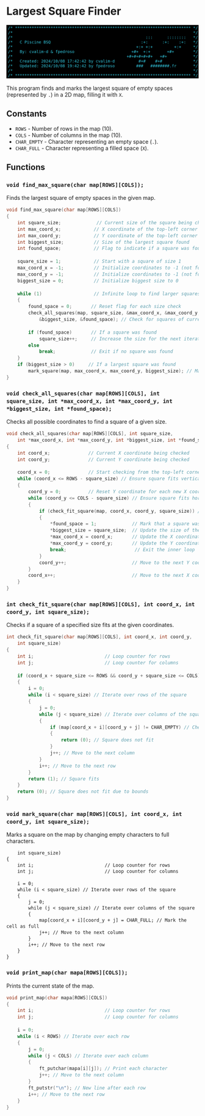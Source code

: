 # Largest Square Finder

![Cover Photo](cover.png)

This program finds and marks the largest square of empty spaces (represented by `.`) in a 2D map, filling it with `X`.

## Constants

- `ROWS` - Number of rows in the map (10).
- `COLS` - Number of columns in the map (10).
- `CHAR_EMPTY` - Character representing an empty space (`.`).
- `CHAR_FULL` - Character representing a filled space (`X`).

## Functions

### `void find_max_square(char map[ROWS][COLS]);`

Finds the largest square of empty spaces in the given map.

```c
void find_max_square(char map[ROWS][COLS])
{
    int square_size;             // Current size of the square being checked
    int max_coord_x;            // X coordinate of the top-left corner of the largest square found
    int max_coord_y;            // Y coordinate of the top-left corner of the largest square found
    int biggest_size;           // Size of the largest square found
    int found_space;            // Flag to indicate if a square was found

    square_size = 1;            // Start with a square of size 1
    max_coord_x = -1;           // Initialize coordinates to -1 (not found)
    max_coord_y = -1;           // Initialize coordinates to -1 (not found)
    biggest_size = 0;           // Initialize biggest size to 0

    while (1)                   // Infinite loop to find larger squares
    {
        found_space = 0;       // Reset flag for each size check
        check_all_squares(map, square_size, &max_coord_x, &max_coord_y,
            &biggest_size, &found_space); // Check for squares of current size

        if (found_space)       // If a square was found
            square_size++;     // Increase the size for the next iteration
        else
            break;             // Exit if no square was found
    }
    if (biggest_size > 0)     // If a largest square was found
        mark_square(map, max_coord_x, max_coord_y, biggest_size); // Mark it on the map
}
```

### `void check_all_squares(char map[ROWS][COLS], int square_size, int *max_coord_x, int *max_coord_y, int *biggest_size, int *found_space);`

Checks all possible coordinates to find a square of a given size.

```c
void check_all_squares(char map[ROWS][COLS], int square_size,
    int *max_coord_x, int *max_coord_y, int *biggest_size, int *found_space)
{
    int coord_x;              // Current X coordinate being checked
    int coord_y;              // Current Y coordinate being checked

    coord_x = 0;              // Start checking from the top-left corner
    while (coord_x <= ROWS - square_size) // Ensure square fits vertically
    {
        coord_y = 0;          // Reset Y coordinate for each new X coordinate
        while (coord_y <= COLS - square_size) // Ensure square fits horizontally
        {
            if (check_fit_square(map, coord_x, coord_y, square_size)) // Check if square fits
            {
                *found_space = 1;             // Mark that a square was found
                *biggest_size = square_size;  // Update the size of the biggest square found
                *max_coord_x = coord_x;       // Update the X coordinate
                *max_coord_y = coord_y;       // Update the Y coordinate
                break;                         // Exit the inner loop
            }
            coord_y++;                        // Move to the next Y coordinate
        }
        coord_x++;                            // Move to the next X coordinate
    }
}
```

### `int check_fit_square(char map[ROWS][COLS], int coord_x, int coord_y, int square_size);`

Checks if a square of a specified size fits at the given coordinates.

```c
int check_fit_square(char map[ROWS][COLS], int coord_x, int coord_y,
    int square_size)
{
    int i;                          // Loop counter for rows
    int j;                          // Loop counter for columns

    if (coord_x + square_size <= ROWS && coord_y + square_size <= COLS) // Check bounds
    {
        i = 0;
        while (i < square_size) // Iterate over rows of the square
        {
            j = 0;
            while (j < square_size) // Iterate over columns of the square
            {
                if (map[coord_x + i][coord_y + j] != CHAR_EMPTY) // Check if cell is empty
                {
                    return (0); // Square does not fit
                }
                j++; // Move to the next column
            }
            i++; // Move to the next row
        }
        return (1); // Square fits
    }
    return (0); // Square does not fit due to bounds
}
```

### `void mark_square(char map[ROWS][COLS], int coord_x, int coord_y, int square_size);`

Marks a square on the map by changing empty characters to full characters.

```void mark_square(char map[ROWS][COLS], int coord_x, int coord_y,
    int square_size)
{
    int i;                          // Loop counter for rows
    int j;                          // Loop counter for columns

    i = 0;
    while (i < square_size) // Iterate over rows of the square
    {
        j = 0;
        while (j < square_size) // Iterate over columns of the square
        {
            map[coord_x + i][coord_y + j] = CHAR_FULL; // Mark the cell as full
            j++; // Move to the next column
        }
        i++; // Move to the next row
    }
}
```

### `void print_map(char mapa[ROWS][COLS]);`

Prints the current state of the map.

```c
void print_map(char mapa[ROWS][COLS])
{
    int i;                          // Loop counter for rows
    int j;                          // Loop counter for columns

    i = 0;
    while (i < ROWS) // Iterate over each row
    {
        j = 0;
        while (j < COLS) // Iterate over each column
        {
            ft_putchar(mapa[i][j]); // Print each character
            j++; // Move to the next column
        }
        ft_putstr("\n"); // New line after each row
        i++; // Move to the next row
    }
}
```
